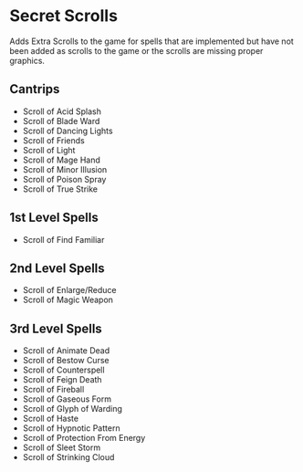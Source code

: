 # Secret Scrolls

Adds Extra Scrolls to the game for spells that are implemented but have not been added as scrolls to the game or the scrolls are missing proper graphics.

## Cantrips

- Scroll of Acid Splash
- Scroll of Blade Ward
- Scroll of Dancing Lights
- Scroll of Friends
- Scroll of Light
- Scroll of Mage Hand
- Scroll of Minor Illusion
- Scroll of Poison Spray
- Scroll of True Strike

## 1st Level Spells

- Scroll of Find Familiar

## 2nd Level Spells

- Scroll of Enlarge/Reduce
- Scroll of Magic Weapon

## 3rd Level Spells

- Scroll of Animate Dead
- Scroll of Bestow Curse
- Scroll of Counterspell
- Scroll of Feign Death
- Scroll of Fireball
- Scroll of Gaseous Form
- Scroll of Glyph of Warding
- Scroll of Haste
- Scroll of Hypnotic Pattern
- Scroll of Protection From Energy
- Scroll of Sleet Storm
- Scroll of Strinking Cloud
